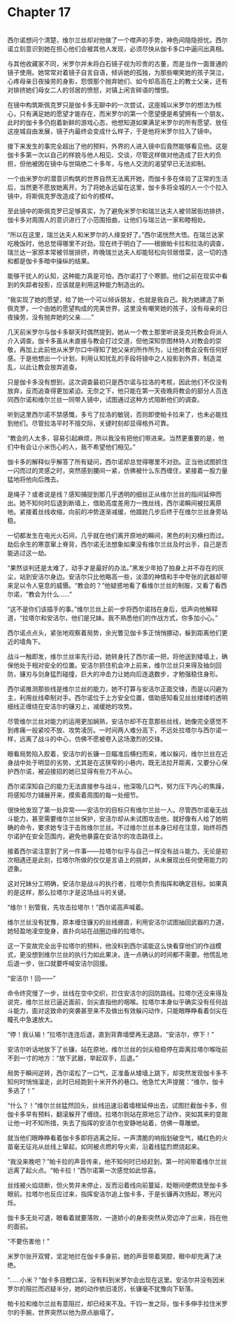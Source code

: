 # Chapter 17

<br>
西尔诺想问个清楚，维尔兰丝却对他做了一个噤声的手势，神色间隐隐担忧。西尔诺立刻意识到她在担心他们会被其他人发现，必须尽快从伽卡多口中逼问出真相。

与其他收藏家不同，米罗尔并未将白石镜子视为珍贵的古董，而是当作一面普通的镜子使用。她常常对着镜子自言自语，倾诉她的孤独，为那些嘲笑她的孩子哭泣，心疼母亲日夜操劳的身影，怨恨那个抛弃她们、如今却高高在上的教士父亲，还有对排挤她们母女二人的邻居的愤怒，对镇上闲言碎语的憎恨。

在镜中构筑斯佩克罗只是伽卡多无聊中的一次尝试，这座城以米罗尔的想法为核心，只有满足她的愿望才能存在，而米罗尔的第一个愿望便是希望拥有一个朋友。此时的伽卡多仍抱着新鲜的游戏心态，他想知道如果满足米罗尔的所有愿望、放任这座城自由发展，镜子内最终会变成什么样子，于是他将米罗尔拉入了镜中。

接下来发生的事完全超出了他的预料，外界的人进入镜中后竟然能够看见他。这是伽卡多第一次以自己的样貌与他人相见、交谈，尽管这样做对他造成了巨大的负担，但他被困在镜中与世隔绝二十多年，与他人交流的渴望早已无法抑制。

一个由米罗尔的潜意识构筑的世界自然无法离开她，而伽卡多在体验了正常的生活后，当然更不愿放她离开。为了将她永远留在这里，伽卡多将全城的人一个个拉入镜中，将斯佩克罗改造成了如今的模样。

至此镜中的斯佩克罗已足够真实，为了避免米罗尔和瑞兰达夫人被邻居街坊排挤，伽卡多对周围人的意识进行了小范围扭曲，让他们与瑞兰达一家和睦相处。

“所以在这里，瑞兰达夫人和米罗尔的人缘变好了。”西尔诺恍然大悟。在瑞兰达家吃晚饭时，他总觉得哪里不对劲，现在终于明白了——根据帕卡拉和拉洛的调查，瑞兰达一家原本常被邻居排挤，昨晚瑞兰达夫人却能轻松向邻居借菜，这一切的违和都是伽卡多暗中操纵的结果。

能够干扰人的认知，这种能力真是可怕，西尔诺打了个寒颤。他们之前在现实中看到的失踪者投影，应该就是利用这种能力制造出的。

“我实现了她的愿望，给了她一个可以倾诉朋友，也就是我自己。我为她建造了斯佩克罗，一个由她的愿望构成的完美世界，这里没有嘲笑她的孩子，没有母亲的日夜操劳，没有抛弃她的父亲……”

几天前米罗尔与伽卡多聊天时偶然提到，她从一个教士那里听说圣克托教会将派人介入调查。伽卡多虽从未直接与教会打过交道，但他深知奈图林特人对教会的崇敬，再加上此前他从米罗尔口中得知了她父亲的所作所为，让他对教会没有任何好感。于是他想出一个计划，利用认知扰乱的手段将镜中之人投影到外界，制造混乱，以此让教会放弃追查。

只是伽卡多没有想到，这次调查最初只是西尔诺与拉洛的考核，因此他们不仅没有放弃，反而追查得更加紧迫。无奈之下，他只能在第一天夜晚将教会的部分人员连同西尔诺和维尔兰丝一同带入镜中，试图通过这种方式阻断他们的调查。

听到这里西尔诺不禁感慨，多亏了拉洛的敏锐，否则即使帕卡拉来了，也未必能找到他们。尽管拉洛平时不擅交际，关键时刻却显得格外可靠。

“教会的人太多，容易引起麻烦，所以我没有把他们带进来。当然更重要的是，他们中有会让小米伤心的人，我不希望他们相见。”

伽卡多的解释似乎解答了所有疑问，西尔诺却总觉得哪里不对劲。正当他试图抓住一闪而过的灵感之时，突然感到腰间一紧，仿佛被什么东西缠住，紧接着一股力量猛地将他向后拽去。

是绳子？或者说是线？感知捕捉到那几乎透明的细丝正从维尔兰丝的指间延伸而出。她不知何时后退到断墙上，借助高度差用力一拽丝线，西尔诺瞬间被拉离原地。紧接着丝线收缩，向前的冲势逐渐减缓，他踉跄几步后终于在维尔兰丝身旁站稳。

一切都发生在电光火石间，几乎就在他们离开原地的瞬间，黑色的利刃横扫而过。劫后余生的寒意窜上脊背，西尔诺无法想象如果没有维尔兰丝及时出手，自己是否能逃过这一劫。

“果然谈判还是太难了，动手才是最好的办法。”黑发少年拍了拍身上并不存在的灰尘，站到安洁尔身边。安洁尔只比他略高一些，淡漠的神情和手中夸张的武器却带来足以令人窒息的威慑。“教会的？”他疑惑地看了看维尔兰丝的制服，又看了看西尔诺，“教会为什么……”

“这不是你们该插手的事。”维尔兰丝上前一步将西尔诺挡在身后，低声向他解释道，“拉塔尔和安洁尔，他们是兄妹。我不熟悉他们的作战方式，你多加小心。”

西尔诺点点头，紧张地观察着局势，余光瞥见伽卡多正悄悄挪动，躲到距离他们更近的墙角下。

战斗一触即发，维尔兰丝率先行动，她转身托了西尔诺一把，将他送到矮墙上，确保他处于相对安全的位置。安洁尔抓住机会冲上前来，维尔兰丝只来得及抽剑回防，镰刃与剑身猛烈碰撞，巨大的冲击力让她向后连退数步，才勉强稳住身形。

西尔诺推测那些线是维尔兰丝的能力，她不打算与安洁尔正面交锋，而是以闪避为主，利用丝线牵制对手。西尔诺位于上方安全位置，借助感知看见丝丝缕缕的透明细线正缠绕在安洁尔的镰刃上，减缓她的攻势。

尽管维尔兰丝对能力的运用更加娴熟，安洁尔却不在意那些丝线，她像完全感觉不到疼痛一般紧咬不放、攻势凌厉。一时间两人难分高下，不远处拉塔尔与西尔诺一样，远离了战斗的中心，仿佛不愿被卷入这场激烈的交锋。

眼看局势陷入胶着，安洁尔的长镰一旦瞄准后横扫而来，难以躲闪，维尔兰丝在近身战中处于明显的劣势，尤其是在这狭窄的小巷内，既无法拉开距离，又要分心保护西尔诺，被迫接招的她已显得有些力不从心。

西尔诺深知自己的能力无法直接参与战斗，他深吸几口气，努力压下内心的焦躁，将感知尽力铺展开来，摸索着周围的每一处细节。

很快他发现了第一处异常——安洁尔的目标只有维尔兰丝一人。尽管西尔诺毫无战斗能力，甚至需要维尔兰丝保护，安洁尔却从未试图攻击他，就好像有人给了她明确的命令，要求她专注于击败维尔兰丝。不过维尔兰丝本身已经在注意，始终将西尔诺护在安全范围内，避免他暴露在安洁尔的攻击路径上。

接着西尔诺注意到了另一件事——拉塔尔似乎与自己一样没有战斗能力。无论是初次相遇还是此刻，拉塔尔所做的仅仅是言语上的挑衅，从未展现出任何使用能力的迹象。

这对兄妹分工明确，安洁尔是战斗的执行者，拉塔尔负责指挥和确定目标。如果真的是这样，那么拉塔尔才是这场战斗的关键。

“维尔！别管我，先攻击拉塔尔！”西尔诺高声喊着。

维尔兰丝没有犹豫，原本缠住镰刃的丝线绷直，利用安洁尔试图抽回武器的力道，她轻盈地凌空旋身，直扑向站在战圈边缘的拉塔尔。

这一下变故完全出乎拉塔尔的预料，他没料到西尔诺能这么快看穿他们的作战模式，更没想到维尔兰丝的执行力如此果决，连一点确认的时间都不需要。他慌乱地后退一步，张口就要呼喊安洁尔回援。

“安洁尔！回——”

命令终究慢了一步，丝线在空中交织，拦住安洁尔的回防路线。拉塔尔还没来得及说完，维尔兰丝已逼近面前，剑尖直指他的咽喉。拉塔尔本身似乎确实没有任何战斗能力，面对这致命的突袭甚至来不及做出有效躲闪动作，只能眼睁睁看着剑尖在瞳孔中急速放大。

“停！我认输！”拉塔尔连连后退，直到背靠墙壁再无退路，“安洁尔，停下！”

安洁尔听话地放下了长镰，站在原地，维尔兰丝的剑尖稳稳停在距离拉塔尔喉咙前不到一寸的地方：“放下武器，举起双手，后退。”

局势于瞬间逆转，西尔诺松了一口气，正准备从矮墙上跳下，却突然发现伽卡多不知何时悄悄溜走，此时已经跑到十米开外的巷口。他急忙大声提醒：“维尔，伽卡多逃了！”

“什么？！”维尔兰丝猛然回头，丝线迅速沿着墙根延伸出去，试图拦截伽卡多，但伽卡多早有预料，翻滚躲开了缠绕。拉塔尔则站在原地忘了动作，突如其来的变故让他一时不知所措，失去了指挥的安洁尔也安静地站着，仿佛一尊雕塑。

就当他们眼睁睁看着伽卡多即将逃离之际，一声清脆的响指划破空气，橘红色的火苗毫无征兆从丝线上窜起，如同被点燃的导火索，沿着线猛烈燃烧起来。

“我没来晚吧？”帕卡拉的声音传来，他不知何时已经赶到，第一时间带着维尔兰丝远离了起火点。“帕卡拉！”西尔诺第一次感觉如此惊喜。

丝线被火焰烧断，但火势并未停止，反而沿着线向前蔓延，眨眼间便燃烧至伽卡多眼前。拉塔尔也反应过来，指挥安洁尔追上伽卡多，于是长镰再次扬起，寒光闪烁。

伽卡多无处可退，眼看着就要落败，一道娇小的身影突然从旁边冲了出来，挡在他的面前。

“不要伤害他！”

米罗尔张开双臂，坚定地拦在伽卡多身前，她的声音带着哭腔，眼中却充满了决绝。

“……小米？”伽卡多目瞪口呆，没有料到米罗尔会出现在这里。安洁尔并没有因米罗尔的阻拦而迟疑半分，她的动作依旧凌厉，长镰毫不犹豫向下斩落。

帕卡拉和维尔兰丝有意阻拦，却已经来不及。千钧一发之际，伽卡多伸手拉住米罗尔的手腕，世界突然以他为原点崩塌了。
